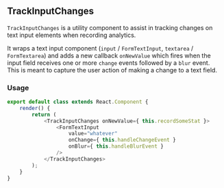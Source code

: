 ## TrackInputChanges

`TrackInputChanges` is a utility component to assist in tracking changes on
text input elements when recording analytics.

It wraps a text input component
(`input` / `FormTextInput`, `textarea` / `FormTextarea`) and adds a new
callback `onNewValue` which fires when the input field receives one or more
`change` events followed by a `blur` event.  This is meant to capture the user
action of making a change to a text field.

### Usage

```js
export default class extends React.Component {
	render() {
		return (
			<TrackInputChanges onNewValue={ this.recordSomeStat }>
				<FormTextInput
					value="whatever"
					onChange={ this.handleChangeEvent }
					onBlur={ this.handleBlurEvent }
				/>
			</TrackInputChanges>
		);
	}
}
```
